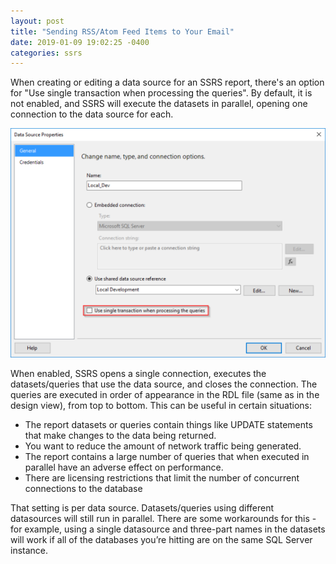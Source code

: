 ```yaml
---
layout: post
title: "Sending RSS/Atom Feed Items to Your Email"
date: 2019-01-09 19:02:25 -0400
categories: ssrs
---
```


When creating or editing a data source for an SSRS report, there's an option for "Use single transaction when processing the queries". By default, it is not enabled, and SSRS will execute the datasets in parallel, opening one connection to the data source for each.

![Image](/images/2019-01-09.png)

When enabled, SSRS opens a single connection, executes the datasets/queries that use the data source, and closes the connection. The queries are executed in order of appearance in the RDL file (same as in the design view), from top to bottom. This can be useful in certain situations:

- The report datasets or queries contain things like UPDATE statements that make changes to the data being returned.
- You want to reduce the amount of network traffic being generated.
- The report contains a large number of queries that when executed in parallel have an adverse effect on performance.
- There are licensing restrictions that limit the number of concurrent connections to the database

That setting is per data source. Datasets/queries using different datasources will still run in parallel. There are some workarounds for this - for example, using a single datasource and three-part names in the datasets will work if all of the databases you’re hitting are on the same SQL Server instance.